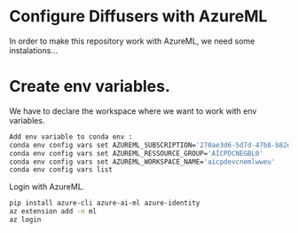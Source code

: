 # Configure Diffusers with AzureML

In order to make this repository work with AzureML, we need some instalations...

# Create env variables.
We have to declare the workspace where we want to work with env variables.
```bash
Add env variable to conda env :
conda env config vars set AZUREML_SUBSCRIPTION='270ae3d6-5d7d-47b8-b82d-17f1eea30f72'
conda env config vars set AZUREML_RESSOURCE_GROUP='AICPDCNEGBL0'
conda env config vars set AZUREML_WORKSPACE_NAME='aicpdevcnemlwweu'
conda env config vars list
```
Login with AzureML.
```bash
pip install azure-cli azure-ai-ml azure-identity
az extension add -n ml
az login
```

